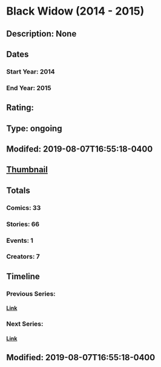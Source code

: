 # Black Widow (2014 - 2015)
## Description: None
## Dates
### Start Year: 2014
### End Year: 2015
## Rating: 
## Type: ongoing
## Modifed: 2019-08-07T16:55:18-0400
## [Thumbnail](http://i.annihil.us/u/prod/marvel/i/mg/f/60/542c663fbcded.jpg)
## Totals
### Comics: 33
### Stories: 66
### Events: 1
### Creators: 7
## Timeline
### Previous Series: 
#### [Link]()
### Next Series: 
#### [Link]()
## Modified: 2019-08-07T16:55:18-0400